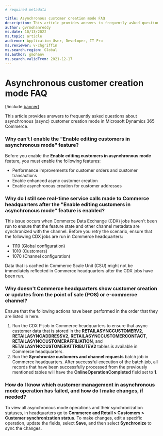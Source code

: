 ```yaml
---
# required metadata

title: Asynchronous customer creation mode FAQ
description: This article provides answers to frequently asked questions about asynchronous customer creation mode in Microsoft Dynamics 365 Commerce.
author: gvrmohanreddy
ms.date: 10/13/2022
ms.topic: article
audience: Application User, Developer, IT Pro
ms.reviewer: v-chgriffin
ms.search.region: Global
ms.author: gmohanv
ms.search.validFrom: 2021-12-17
---
```


# Asynchronous customer creation mode FAQ

[!include [banner](includes/banner.md)]

This article provides answers to frequently asked questions about asynchronous (async) customer creation mode in Microsoft Dynamics 365 Commerce.

### Why can't I enable the "Enable editing customers in asynchronous mode" feature?

Before you enable the **Enable editing customers in asynchronous mode** feature, you must enable the following features:

- Performance improvements for customer orders and customer transactions
- Enable enhanced async customer creation
- Enable asynchronous creation for customer addresses

### Why do I still see real-time service calls made to Commerce headquarters after the "Enable editing customers in asynchronous mode" feature is enabled?

This issue occurs when Commerce Data Exchange (CDX) jobs haven't been run to ensure that the feature state and other channel metadata are synchronized with the channel. Before you retry the scenario, ensure that the following CDX jobs are run in Commerce headquarters:

- 1110 (Global configuration)
- 1010 (Customers)
- 1070 (Channel configuration)

Data that is cached in Commerce Scale Unit (CSU) might not be immediately reflected in Commerce headquarters after the CDX jobs have been run.

### Why doesn't Commerce headquarters show customer creation or updates from the point of sale (POS) or e-commerce channel?

Ensure that the following actions have been performed in the order that they are listed in here.

1. Run the CDX P-job in Commerce headquarters to ensure that async customer data that is stored in the **RETAILASYNCCUSTOMERV2**, **RETAILASYNCADDRESSV2**, **RETAILASYNCCUSTOMERCONTACT**, **RETAILASYNCCUSTOMERAFFILIATION**, and **RETAILASYNCCUSTOMERATTRIBUTEV2** tables is available in Commerce headquarters.
1. Run the **Synchronize customers and channel requests** batch job in Commerce headquarters. After successful execution of the batch job, all records that have been successfully processed from the previously mentioned tables will have the **OnlineOperationCompleted** field set to **1**.

### How do I know which customer management in asynchronous mode operation has failed, and how do I make changes, if needed?

To view all asynchronous mode operations and their synchronization statuses, in headquarters go to **Commerce and Retail \> Customers \> Customer synchronization status**. To make changes, edit a specific operation, update the fields, select **Save**, and then select **Synchronize** to sync the changes. 


